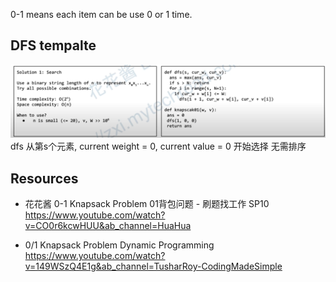 
0-1 means each item can be use 0 or 1 time.



## DFS tempalte
![](./01knapsack-dfs.png)
dfs 从第s个元素, current weight = 0, current value = 0 开始选择
无需排序


## Resources
- 花花酱 0-1 Knapsack Problem 01背包问题 - 刷题找工作 SP10
https://www.youtube.com/watch?v=CO0r6kcwHUU&ab_channel=HuaHua


- 0/1 Knapsack Problem Dynamic Programming
https://www.youtube.com/watch?v=149WSzQ4E1g&ab_channel=TusharRoy-CodingMadeSimple 